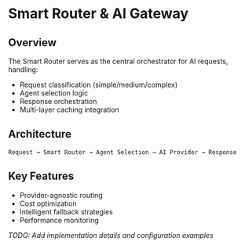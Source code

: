 ﻿# Smart Router & AI Gateway

## Overview

The Smart Router serves as the central orchestrator for AI requests, handling:

- Request classification (simple/medium/complex)
- Agent selection logic
- Response orchestration
- Multi-layer caching integration

## Architecture

`
Request → Smart Router → Agent Selection → AI Provider → Response
`

## Key Features

- Provider-agnostic routing
- Cost optimization
- Intelligent fallback strategies
- Performance monitoring

*TODO: Add implementation details and configuration examples*
